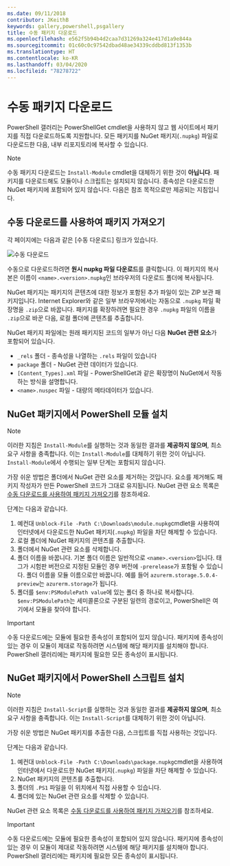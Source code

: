 ```yaml
---
ms.date: 09/11/2018
contributor: JKeithB
keywords: gallery,powershell,psgallery
title: 수동 패키지 다운로드
ms.openlocfilehash: e562f5b94b4d2caa7d31269a324e417d1a9e844a
ms.sourcegitcommit: 01c60c0c97542dbad48ae34339cddbd813f1353b
ms.translationtype: HT
ms.contentlocale: ko-KR
ms.lasthandoff: 03/04/2020
ms.locfileid: "78278722"
---
```

# <a name="manual-package-download"></a>수동 패키지 다운로드

PowerShell 갤러리는 PowerShellGet cmdlet을 사용하지 않고 웹 사이트에서 패키지를 직접 다운로드하도록 지원합니다. 모든 패키지를 NuGet 패키지(`.nupkg`) 파일로 다운로드한 다음, 내부 리포지토리에 복사할 수 있습니다.

> [!NOTE]
> 수동 패키지 다운로드는 `Install-Module` cmdlet을 대체하기 위한 것이 **아닙니다**.
> 패키지를 다운로드해도 모듈이나 스크립트는 설치되지 않습니다. 종속성은 다운로드한 NuGet 패키지에 포함되어 있지 않습니다. 다음은 참조 목적으로만 제공되는 지침입니다.

## <a name="using-manual-download-to-acquire-a-package"></a>수동 다운로드를 사용하여 패키지 가져오기

각 페이지에는 다음과 같은 [수동 다운로드] 링크가 있습니다.

![수동 다운로드](media/manual-download/packagedisplaypagewithpseditions.png)

수동으로 다운로드하려면 **원시 nupkg 파일 다운로드**를 클릭합니다. 이 패키지의 복사본은 이름이 `<name>.<version>.nupkg`인 브라우저의 다운로드 폴더에 복사됩니다.

NuGet 패키지는 패키지의 콘텐츠에 대한 정보가 포함된 추가 파일이 있는 ZIP 보관 패키지입니다. Internet Explorer와 같은 일부 브라우저에서는 자동으로 `.nupkg` 파일 확장명을 `.zip`으로 바꿉니다. 패키지를 확장하려면 필요한 경우 `.nupkg` 파일의 이름을 `.zip`으로 바꾼 다음, 로컬 폴더에 콘텐츠를 추출합니다.

NuGet 패키지 파일에는 원래 패키지된 코드의 일부가 아닌 다음 **NuGet 관련 요소**가 포함되어 있습니다.

- `_rels` 폴더 - 종속성을 나열하는 `.rels` 파일이 있습니다
- `package` 폴더 - NuGet 관련 데이터가 있습니다.
- `[Content_Types].xml` 파일 - PowerShellGet과 같은 확장명이 NuGet에서 작동하는 방식을 설명합니다.
- `<name>.nuspec` 파일 - 대량의 메타데이터가 있습니다.

## <a name="installing-powershell-modules-from-a-nuget-package"></a>NuGet 패키지에서 PowerShell 모듈 설치

> [!NOTE]
> 이러한 지침은 `Install-Module`를 실행하는 것과 동일한 결과를 **제공하지 않으며**, 최소 요구 사항을 충족합니다. 이는 `Install-Module`를 대체하기 위한 것이 아닙니다.
> `Install-Module`에서 수행되는 일부 단계는 포함되지 않습니다.

가장 쉬운 방법은 폴더에서 NuGet 관련 요소를 제거하는 것입니다. 요소를 제거해도 패키지 작성자가 만든 PowerShell 코드가 그대로 유지됩니다.
NuGet 관련 요소 목록은 [수동 다운로드를 사용하여 패키지 가져오기](#using-manual-download-to-acquire-a-package)를 참조하세요.

단계는 다음과 같습니다.

1. 예컨대 `Unblock-File -Path C:\Downloads\module.nupkg`cmdlet을 사용하여 인터넷에서 다운로드한 NuGet 패키지(`.nupkg`) 파일을 차단 해제할 수 있습니다.
2. 로컬 폴더에 NuGet 패키지의 콘텐츠를 추출합니다.
2. 폴더에서 NuGet 관련 요소를 삭제합니다.
3. 폴더 이름을 바꿉니다. 기본 폴더 이름은 일반적으로 `<name>.<version>`입니다. 태그가 시험판 버전으로 지정된 모듈인 경우 버전에 `-prerelease`가 포함될 수 있습니다. 폴더 이름을 모듈 이름으로만 바꿉니다. 예를 들어 `azurerm.storage.5.0.4-preview`는 `azurerm.storage`가 됩니다.
4. 폴더를 `$env:PSModulePath value`에 있는 폴더 중 하나로 복사합니다. `$env:PSModulePath`는 세미콜론으로 구분된 일련의 경로이고, PowerShell은 여기에서 모듈을 찾아야 합니다.

> [!IMPORTANT]
> 수동 다운로드에는 모듈에 필요한 종속성이 포함되어 있지 않습니다. 패키지에 종속성이 있는 경우 이 모듈이 제대로 작동하려면 시스템에 해당 패키지를 설치해야 합니다. PowerShell 갤러리에는 패키지에 필요한 모든 종속성이 표시됩니다.

## <a name="installing-powershell-scripts-from-a-nuget-package"></a>NuGet 패키지에서 PowerShell 스크립트 설치

> [!NOTE]
> 이러한 지침은 `Install-Script`를 실행하는 것과 동일한 결과를 **제공하지 않으며**, 최소 요구 사항을 충족합니다. 이는 `Install-Script`를 대체하기 위한 것이 아닙니다.

가장 쉬운 방법은 NuGet 패키지를 추출한 다음, 스크립트를 직접 사용하는 것입니다.

단계는 다음과 같습니다.

1. 예컨대 `Unblock-File -Path C:\Downloads\package.nupkg`cmdlet을 사용하여 인터넷에서 다운로드한 NuGet 패키지(`.nupkg`) 파일을 차단 해제할 수 있습니다.
2. NuGet 패키지의 콘텐츠를 추출합니다.
2. 폴더의 `.PS1` 파일을 이 위치에서 직접 사용할 수 있습니다.
3. 폴더에 있는 NuGet 관련 요소를 삭제할 수 있습니다.

NuGet 관련 요소 목록은 [수동 다운로드를 사용하여 패키지 가져오기](#using-manual-download-to-acquire-a-package)를 참조하세요.

> [!IMPORTANT]
> 수동 다운로드에는 모듈에 필요한 종속성이 포함되어 있지 않습니다. 패키지에 종속성이 있는 경우 이 모듈이 제대로 작동하려면 시스템에 해당 패키지를 설치해야 합니다. PowerShell 갤러리에는 패키지에 필요한 모든 종속성이 표시됩니다.
